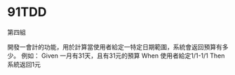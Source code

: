 # 91TDD
第四組

開發一會計的功能，用於計算當使用者給定一特定日期範圍，系統會返回預算有多少。
例如：
Given 一月有31天，且有31元的預算
When 使用者給定1/1-1/1
Then 系統返回1元
